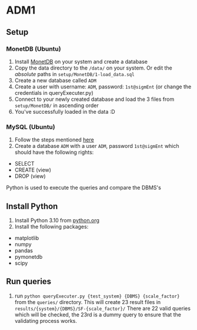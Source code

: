# ADM1

## Setup

### MonetDB (Ubuntu)
1. Install [MonetDB](https://www.monetdb.org/easy-setup/) on your system and create a database
2. Copy the data directory to the `/data/` on your system. Or edit the *absolute* paths in `setup/MonetDB/1-load_data.sql`
3. Create a new database called `ADM`
4. Create a user with username: `ADM`, password: `1st@sigmEnt` (or change the credentials in queryExecuter.py)
5. Connect to your newly created database and load the 3 files from `setup/MonetDB/` in ascending order
6. You've successfully loaded in the data :D

### MySQL (Ubuntu)
1. Follow the steps mentioned [here](https://www.digitalocean.com/community/tutorials/how-to-install-mysql-on-ubuntu-20-04)
2. Create a database `ADM` with a user `ADM`, password `1st@sigmEnt` which should have the following rights:
- SELECT
- CREATE (view)
- DROP (view)


Python is used to execute the queries and compare the DBMS's
## Install Python
1. Install Python 3.10 from [python.org](https://python.org/downloads)
2. Install the following packages:
- matplotlib
- numpy
- pandas
- pymonetdb
- scipy


## Run queries
1. run `python queryExecuter.py {test_system} {DBMS} {scale_factor}` from the `queries/` directory. This will create 23 result files in `results/{system}/{DBMS}/SF-{scale_factor}/`
    There are 22 valid queries which will be checked, the 23rd is a dummy query to ensure that the validating process works.